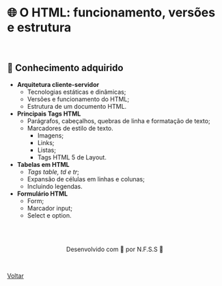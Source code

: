 <h1>🌐 O HTML: funcionamento, 
versões e estrutura </h1>

<br>

<h2> 🧠 Conhecimento adquirido </h2>

- **Arquitetura cliente-servidor**
  - Tecnologias estáticas e dinâmicas;
  - Versões e funcionamento do HTML;
  - Estrutura de um documento HTML.
- **Principais Tags HTML**
  - Parágrafos, cabeçalhos, quebras de linha e formatação de texto;
  - Marcadores de estilo de texto.
    - Imagens;
    - Links;
    - Listas;
    - Tags HTML 5 de Layout.
- **Tabelas em HTML**
  - *Tags table, td e tr*;
  - Expansão de células em linhas e colunas;
  - Incluindo legendas.
- **Formulário HTML**
  - Form;
  - Marcador input;
  - Select e option.


<br><br>

<p align="center"> Desenvolvido com 💜 por N.F.S.S 👋 <p>

<br>

<a href="./README.md">Voltar</a>
